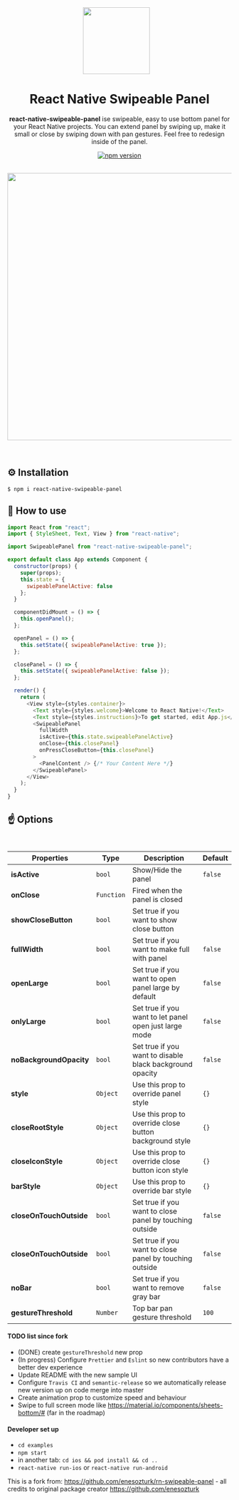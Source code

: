 <div align="center">

<img style="margin-right:1em" src="./rn-swipeable-panel.png" width="150" height="150">

<h1>React Native Swipeable Panel</h1>

**react-native-swipeable-panel** ise swipeable, easy to use bottom panel for your React Native projects. You can extend panel by swiping up, make it small or close by swiping down with pan gestures. Feel free to redesign inside of the panel.

[![npm version](https://img.shields.io/npm/v/react-native-swipeable-panel.svg)](https://www.npmjs.com/package/react-native-swipeable-panel)

</div>

<br/>

<div align="center" style="margin-bottom:1em">
  <img src="rn-swipeable-panel.gif" width="auto" height="600"/>
</div>

<br/>

## ⚙️ Installation

```
$ npm i react-native-swipeable-panel
```

<!-- ## Usage -->

## 🚀 How to use

```javascript
import React from "react";
import { StyleSheet, Text, View } from "react-native";

import SwipeablePanel from "react-native-swipeable-panel";

export default class App extends Component {
  constructor(props) {
    super(props);
    this.state = {
      swipeablePanelActive: false
    };
  }

  componentDidMount = () => {
    this.openPanel();
  };

  openPanel = () => {
    this.setState({ swipeablePanelActive: true });
  };

  closePanel = () => {
    this.setState({ swipeablePanelActive: false });
  };

  render() {
    return (
      <View style={styles.container}>
        <Text style={styles.welcome}>Welcome to React Native!</Text>
        <Text style={styles.instructions}>To get started, edit App.js</Text>
        <SwipeablePanel
          fullWidth
          isActive={this.state.swipeablePanelActive}
          onClose={this.closePanel}
          onPressCloseButton={this.closePanel}
        >
          <PanelContent /> {/* Your Content Here */}
        </SwipeablePanel>
      </View>
    );
  }
}
```

## ☝️ Options

<br/>

| Properties              | Type       | Description                                              | Default |
| ----------------------- | ---------- | -------------------------------------------------------- | ------- |
| **isActive**            | `bool`     | Show/Hide the panel                                      | `false` |
| **onClose**             | `Function` | Fired when the panel is closed                           |         |
| **showCloseButton**     | `bool`     | Set true if you want to show close button                |         |
| **fullWidth**           | `bool`     | Set true if you want to make full with panel             | `false` |
| **openLarge**           | `bool`     | Set true if you want to open panel large by default      | `false` |
| **onlyLarge**           | `bool`     | Set true if you want to let panel open just large mode   | `false` |
| **noBackgroundOpacity** | `bool`     | Set true if you want to disable black background opacity | `false` |
| **style**               | `Object`   | Use this prop to override panel style                    | `{}`    |
| **closeRootStyle**      | `Object`   | Use this prop to override close button background style  | `{}`    |
| **closeIconStyle**      | `Object`   | Use this prop to override close button icon style        | `{}`    |
| **barStyle**            | `Object`   | Use this prop to override bar style                      | `{}`    |
| **closeOnTouchOutside** | `bool`     | Set true if you want to close panel by touching outside  | `false` |
| **closeOnTouchOutside** | `bool`     | Set true if you want to close panel by touching outside  | `false` |
| **noBar**               | `bool`     | Set true if you want to remove gray bar                  | `false` |
| **gestureThreshold**    | `Number`   | Top bar pan gesture threshold                            | `100`   |

#### TODO list since fork
* (DONE) create `gestureThreshold` new prop
* (In progress) Configure `Prettier` and `Eslint` so new contributors have a better dev experience
* Update README with the new sample UI
* Configure `Travis CI` and  `semantic-release` so we automatically release new version up on code merge into master
* Create animation prop to customize speed and behaviour
* Swipe to full screen mode like https://material.io/components/sheets-bottom/# (far in the roadmap)

#### Developer set up
* `cd examples`
* `npm start`
* in another tab: `cd ios && pod install && cd ..`
* `react-native run-ios`  or `react-native run-android`


This is a fork from: https://github.com/enesozturk/rn-swipeable-panel - all credits to original package creator https://github.com/enesozturk

